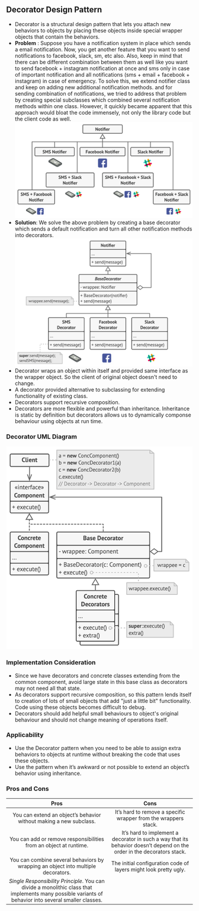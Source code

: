 ## Decorator Design Pattern
- Decorator is a structural design pattern that lets you attach new behaviors to objects by placing these objects inside special wrapper objects that contain the behaviors.
- **Problem** : Suppose you have a notification system in place which sends a email notification. Now, you get another feature that you want to send notifications to facebook, slack, sm, etc also. 
Also, keep in mind that there can be different combination between them as well like you want to send facebook + instagram notification at once and sms only in case of important notification and all notifications (sms + email + facebook + instagram) in case of emergency.
To solve this, we extend notifier class and keep on adding new additional notification methods. and for sending combination of notifications, we tried to address that problem by creating special subclasses which combined several notification methods within one class.
However, it quickly became apparent that this approach would bloat the code immensely, not only the library code but the client code as well.
![problem](../resources/images/problemDecorator.png)
- **Solution**: We solve the above problem by creating a base decorator which sends a default notification and turn all other notification methods into decorators.
![solution](../resources/images/solutionDecorator.png)
- Decorator wraps an object within itself and provided same interface as the wrapper object. So the client of original object doesn't need to change.
- A decorator provided alternative to subclassing for extending functionality of existing class.
- Decorators support recursive composition.
- Decorators are more flexible and powerful than inheritance. Inheritance is static by definition but decorators allows us to dynamically componse behaviour using objects at run time.

### Decorator UML Diagram
![decorator uml diagram](../resources/images/decoratorUML.png)

### Implementation Consideration
- Since we have decorators and concrete classes extending from the common component, avoid large state in this base class as decorators may not need all that state.
- As decorators support recursive composition, so this pattern lends itself to creation of lots of small objects that add "just a little bit" functionality. Code using these objects becomes difficult to debug.
- Decorators should add helpful small behaviours to object's original behaviour and should not change meaning of operations itself.

### Applicability
- Use the Decorator pattern when you need to be able to assign extra behaviors to objects at runtime without breaking the code that uses these objects.
- Use the pattern when it’s awkward or not possible to extend an object’s behavior using inheritance.

### Pros and Cons

|                                                                         Pros                                                                          |                                                            Cons                                                            |
|:-----------------------------------------------------------------------------------------------------------------------------------------------------:|:--------------------------------------------------------------------------------------------------------------------------:|
|                                          You can extend an object’s behavior without making a new subclass.                                           | It’s hard to remove a specific wrapper from the wrappers stack. |
|                                           You can add or remove responsibilities from an object at runtime.                                           | It’s hard to implement a decorator in such a way that its behavior doesn’t depend on the order in the decorators stack. |
|                                   You can combine several behaviors by wrapping an object into multiple decorators.                                   | The initial configuration code of layers might look pretty ugly. |
| *Single Responsibility Principle*. You can divide a monolithic class that implements many possible variants of behavior into several smaller classes. ||



